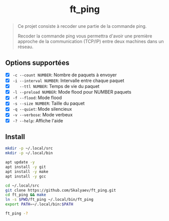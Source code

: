 # <p align="center">ft_ping</p>

> Ce projet consiste à recoder une partie de la commande ping.
>
> Recoder la commande ping vous permettra d'avoir une première approche de la communication (TCP/IP) entre deux machines dans un réseau.

## Options supportées

- [x] `-c --count NUMBER`: Nombre de paquets à envoyer
- [x] `-i --interval NUMBER`: Intervalle entre chaque paquet
- [x] `   --ttl NUMBER`: Temps de vie du paquet
- [x] `-l --preload NUMBER`: Mode flood pour NUMBER paquets
- [x] `-f --flood`: Mode flood
- [x] `-s --size NUMBER`: Taille du paquet
- [x] `-q --quiet`: Mode silencieux
- [x] `-v --verbose`: Mode verbeux
- [x] `-? --help`: Affiche l'aide

## Install

```bash
mkdir -p ~/.local/src
mkdir -p ~/.local/bin

apt update -y
apt install -y git
apt install -y make
apt install -y gcc
```

```bash
cd ~/.local/src
git clone https://github.com/Skalyaev/ft_ping.git
cd ft_ping && make
ln -s $PWD/ft_ping ~/.local/bin/ft_ping
export PATH=~/.local/bin:$PATH

ft_ping -?
```
